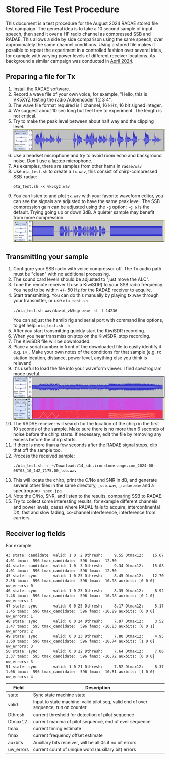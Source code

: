 # Stored File Test Procedure

This document is a test procedure for the August 2024 RADAE stored file test campaign.  The general idea is to take a 10 second sample of input speech, then send it over a HF radio channel as compressed SSB and RADAE.  This allows a side by side comparison using the same speech, over approximately the same channel conditions.  Using a stored file makes it possible to repeat the experiment in a controlled fashion over several trials, for example with varying power levels of different receiver locations. As background a similar campaign was conducted in [April 2024](https://freedv.org/?p=595).

## Preparing a file for Tx

1. [Install](../README.md#Installation) the RADAE software.
1. Record a wave file of your own voice, for example, "Hello, this is VK5XYZ testing the radio Autoencoder 1 2 3 4".
1. The wave file format required is 1 channel, 16 kHz, 16 bit signed integer.
1. We suggest about 10 sec long but feel free to experiment.  The length is not critical.
1. Try to make the peak level between about half way and the clipping level.
   ![Peak level example](stored_file_level.png)
1. Use a headset microphone and try to avoid room echo and background noise. Don't use a laptop microphone.
1. As examples, there are samples from other hams in `radae/wav`
1. Use `ota_test.sh` to create a `tx.wav`, this consist of chirp-compressed SSB-radae:
   ```
   ota_test.sh -x vk5xyz.wav
   ```
1. You can listen to and plot `tx.wav` with your favorite waveform editor, you can see the signals are adjusted to have the same peak level. The SSB compression gain can be adjusted using the `-g` option; `-g 6` is the default.  Trying going up or down 3dB.  A quieter sample may benefit from more compression.
   ![Peak level example](stored_file_tx.png)

## Transmitting your sample

1. Configure your SSB radio with voice compressor off.  The Tx audio path must be "clean" with no additional processing.
1. The sound card levels should be adjusted to "just move the ALC".
1. Tune the remote receiver (I use a KiwiSDR) to your SSB radio frequency.  You need to be within +/- 50 Hz for the RADAE receiver to acquire.
1. Start transmitting. You can do this manually by playing tx.wav through your transmitter, or use `ota_test.sh`
   ```
   ./ota_test.sh wav/david_vk5dgr.wav -d -f 14236
   ```
   You can adjust the hamlib rig and serial port with command line options, to get help: `ota_test.sh -h`
1. After you start transmitting quickly start the KiwiSDR recording.
1. When you hear transmission stop on the KiwiSDR, stop recording.
1. The KiwiSDR file will be downloaded.
1. Place a serial number in front of the downloaded file to easily identify it e.g. `14_`. Make your own notes of the conditions for that sample (e.g. rx station location, distance, power level, anything else you think is relevant)
1. It's useful to load the file into your waveform viewer.  I find spectrogram mode useful.
   ![Peak level example](stored_file_rx.png)
1. The RADAE receiver will search for the location of the chirp in the first 10 seconds of the sample.  Make sure there is no more than 6 seconds of noise before the chirp starts.  If necessary, edit the file by removing any excess before the chirp starts.
1. If there is more than a few seconds after the RADAE signal stops, clip that off the sample too.
1. Process the received sample:
   ```
   ./ota_test.sh -r ~/Downloads/14_sdr.ironstonerange.com_2024-08-08T05_10_14Z_7175.00_lsb.wav
   ```
1. This will locate the chirp, print the C/No and SNR in dB, and generate several other files in the same directory, `_ssb.wav`, `_radae.wav` and a spectrogram `_spec.jpg`.
1. Note the C/No, SNR, and listen to the results, comparing SSB to RADAE.
1. Try to collect some interesting results, for example different channels and power levels, cases where RADAE fails to acquire, intercontinental DX, fast and slow fading, co-channel interference, interference from carriers.

## Receiver log fields

For example:

```
43 state: candidate  valid: 1 0  2 Dthresh:     9.55 Dtmax12:    15.67     4.01 tmax:  596 tmax_candidate:  596 fmax: -12.50
44 state: candidate  valid: 1 0  3 Dthresh:     9.34 Dtmax12:    15.08     4.01 tmax:  596 tmax_candidate:  596 fmax: -12.50
45 state: sync       valid: 1 0 25 Dthresh:     8.45 Dtmax12:    12.70     2.56 tmax:  596 tmax_candidate:  596 fmax: -10.98 auxbits: [0 0 0] uw_errors: 0
46 state: sync       valid: 1 0 25 Dthresh:     8.35 Dtmax12:     8.92     1.48 tmax:  596 tmax_candidate:  596 fmax: -10.98 auxbits: [0 1 0] uw_errors: 1
47 state: sync       valid: 0 0 25 Dthresh:     8.17 Dtmax12:     5.17     1.45 tmax:  596 tmax_candidate:  596 fmax: -10.89 auxbits: [0 0 0] uw_errors: 1
48 state: sync       valid: 0 0 24 Dthresh:     7.97 Dtmax12:     3.52     1.47 tmax:  595 tmax_candidate:  596 fmax: -10.83 auxbits: [0 0 1] uw_errors: 2
49 state: sync       valid: 0 0 23 Dthresh:     7.80 Dtmax12:     4.95     1.60 tmax:  596 tmax_candidate:  596 fmax: -10.74 auxbits: [1 0 0] uw_errors: 3
50 state: sync       valid: 0 0 22 Dthresh:     7.64 Dtmax12:     7.06     2.37 tmax:  595 tmax_candidate:  596 fmax: -10.72 auxbits: [0 0 0] uw_errors: 3
51 state: sync       valid: 1 0 21 Dthresh:     7.52 Dtmax12:     8.37     1.06 tmax:  596 tmax_candidate:  596 fmax: -10.81 auxbits: [1 0 0] uw_errors: 4
```

| Field | Description |
| ---- | ---- |
| state | Sync state machine state |
| valid | Input to state machine: valid pilot seq, valid end of over sequence, run on counter |
| Dthresh | current threshold for detection of pilot sequence |
| Dtmax12 | current maxima of pilot sequence, end of ever sequence |
| tmax | current timing estimate |
| fmax | current frequency offset estimate |
| auxbits | Auxillary bits receiver, will be all 0s if no bit errors |
| uw_errors | current count of unique word (auxillary bit) errors |

